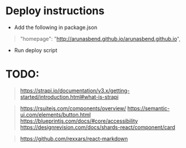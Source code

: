 # Deploy instructions

* Add the following in package.json
>  "homepage": "http://arunasbend.github.io/arunasbend.github.io",

* Run deploy script

# TODO:

> https://strapi.io/documentation/v3.x/getting-started/introduction.html#what-is-strapi

> https://rsuitejs.com/components/overview/
> https://semantic-ui.com/elements/button.html
> https://blueprintjs.com/docs/#core/accessibility
> https://designrevision.com/docs/shards-react/component/card

> https://github.com/rexxars/react-markdown
